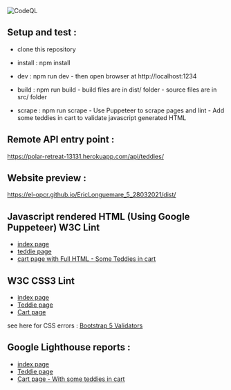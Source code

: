 ![CodeQL](https://github.com/el-opcr/EricLonguemare_5_28032021/actions/workflows/codeql-analysis.yml/badge.svg)

## Setup and test :

- clone this repository

- install : npm install

- dev : npm run dev - then open browser at http://localhost:1234

- build : npm run build - build files are in dist/ folder - source files are in src/ folder

- scrape : npm run scrape - Use Puppeteer to scrape pages and lint - Add some teddies in cart to validate javascript generated HTML


## Remote API entry point :
https://polar-retreat-13131.herokuapp.com/api/teddies/

## Website preview :
https://el-opcr.github.io/EricLonguemare_5_28032021/dist/

## Javascript rendered HTML (Using Google Puppeteer) W3C Lint

* [index page](https://validator.w3.org/nu/?showsource=yes&showoutline=yes&showimagereport=yes&doc=https%3A%2F%2Fel-opcr.github.io%2FEricLonguemare_5_28032021%2Ftests%2Findex.html)
* [teddie page](https://validator.w3.org/nu/?showsource=yes&showoutline=yes&showimagereport=yes&doc=https%3A%2F%2Fel-opcr.github.io%2FEricLonguemare_5_28032021%2Ftests%2Fteddie.html)
* [cart page with Full HTML - Some Teddies in cart](https://validator.w3.org/nu/?showsource=yes&showoutline=yes&showimagereport=yes&doc=https%3A%2F%2Fel-opcr.github.io%2FEricLonguemare_5_28032021%2Ftests%2Fcart.html)

## W3C CSS3 Lint

* [index page](https://jigsaw.w3.org/css-validator/validator?uri=https%3A%2F%2Fel-opcr.github.io%2FEricLonguemare_5_28032021%2Fdist%2F&profile=css3svg&usermedium=all&warning=1&vextwarning=&lang=fr)
* [Teddie page](https://jigsaw.w3.org/css-validator/validator?uri=https%3A%2F%2Fel-opcr.github.io%2FEricLonguemare_5_28032021%2Fdist%2Fteddy.html%3Fid%3D5beaa8bf1c9d440000a57d94&profile=css3svg&usermedium=all&warning=1&vextwarning=&lang=fr)
* [Cart page](https://jigsaw.w3.org/css-validator/validator?uri=https%3A%2F%2Fel-opcr.github.io%2FEricLonguemare_5_28032021%2Fdist%2Fpanier.html%3Fpanier&profile=css3svg&usermedium=all&warning=1&vextwarning=&lang=fr)

see here for CSS errors : [Bootstrap 5 Validators](https://getbootstrap.com/docs/5.0/getting-started/browsers-devices/#validators)
 
## Google Lighthouse reports :
 
* [index page](https://googlechrome.github.io/lighthouse/viewer/?gist=11444c4ef812893fe9d83eef34e1745a)
* [Teddie page](https://googlechrome.github.io/lighthouse/viewer/?gist=8e2239966213282eb71f252da05f3b0a)
* [Cart page - With some teddies in cart](https://googlechrome.github.io/lighthouse/viewer/?gist=f795a8e915d31dffe9b676a32d55e942)


